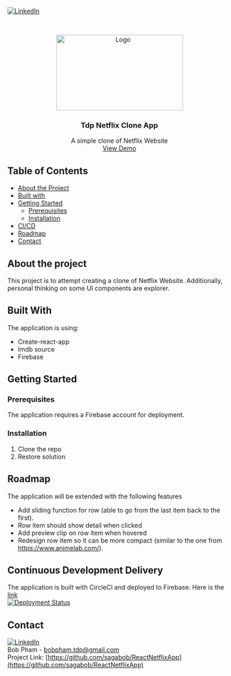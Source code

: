 [![LinkedIn][linkedin-shield]][linkedin-url]

<!-- PROJECT LOGO -->
<br />
<p align="center">
  <a href="#">
    <img src="https://i.ibb.co/gb2tf3s/Tdp-logo-main.png" alt="Logo" width="285" height="170">
  </a>

  <h3 align="center">Tdp Netflix Clone App</h3>
  <p align="center">
    A simple clone of Netflix Website    
    <br />
    <a href="https://saga-netflix.web.app/" target="_blank">View Demo</a>  
  </p>
</p>


## Table of Contents

* [About the Project](#about-the-project)
* [Built with](#built-with)
* [Getting Started](#getting-started)
  * [Prerequisites](#Prerequisites)
  * [Installation](#Installation)
* [CI/CD](#continuous-development-delivery)
* [Roadmap](#roadmap)
* [Contact](#contact)

## About the project
This project is to attempt creating a clone of Netflix Website. Additionally, personal thinking on some UI components are explorer.   

## Built With
The application is using:
* Create-react-app
* Imdb source
* Firebase

## Getting Started
### Prerequisites
The application requires a Firebase account for deployment. 

### Installation
1. Clone the repo
2. Restore solution

## Roadmap
The application will be extended with the following features
* Add sliding function for row (able to go from the last item back to the first).
* Row item should show detail when clicked
* Add preview clip on row item when hovered
* Redesign row item so it can be more compact (similar to the one from https://www.animelab.com/).

## Continuous Development Delivery
The application is built with CircleCI and deployed to Firebase. Here is the [link](https://saga-netflix.web.app/)<br/> 
[![Deployment Status](https://circleci.com/gh/sagabob/ReactNetflixApp/tree/demo.svg?style=svg)](https://circleci.com/gh/sagabob/ReactNetflixApp/tree/demo.svg?style=svg)

## Contact
[![LinkedIn][linkedin-shield]][linkedin-url]<br/>
Bob Pham - bobpham.tdp@gmail.com<br/>
Project Link: [https://github.com/sagabob/ReactNetflixApp](https://github.com/sagabob/ReactNetflixApp)

[linkedin-shield]: https://img.shields.io/badge/-LinkedIn-black.svg?style=flat-square&logo=linkedin&colorB=555
[linkedin-url]: https://www.linkedin.com/in/bob-pham-93937973/
[tdp-logo]: tdp-logo.png
